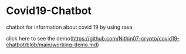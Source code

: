 # Covid19-Chatbot
chatbot for information about covid 19  by  using rasa.

click here to see the demo(https://github.com/Nithin07-crypto/covid19-chatbot/blob/main/working-demo.md)

